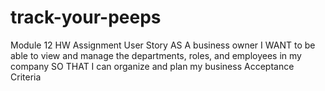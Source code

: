 


# track-your-peeps
Module 12 HW Assignment
User Story
AS A business owner
I WANT to be able to view and manage the departments, roles, and employees in my company
SO THAT I can organize and plan my business
Acceptance Criteria
